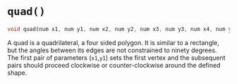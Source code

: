 # `quad()`

```dart
void quad(num x1, num y1, num x2, num y2, num x3, num y3, num x4, num y4)
```

A quad is a quadrilateral, a four sided polygon. It is similar to a rectangle, but the angles between its edges are not constrained to ninety degrees. The first pair of parameters (`x1`,`y1`) sets the first vertex and the subsequent pairs should proceed clockwise or counter-clockwise around the defined shape.
